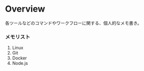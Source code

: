 # Overview  
各ツールなどのコマンドやワークフローに関する、個人的なメモ書き。  
  
  
### メモリスト
  1. Linux  
  2. Git
  3. Docker  
  4. Node.js
    
